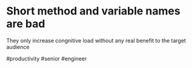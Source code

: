# Short method and variable names are bad

They only increase congnitive load without any real benefit to the target audience

#productivity #senior #engineer

